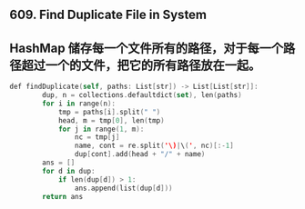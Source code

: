 ## 609. Find Duplicate File in System
## HashMap 储存每一个文件所有的路径，对于每一个路径超过一个的文件，把它的所有路径放在一起。

```swift
def findDuplicate(self, paths: List[str]) -> List[List[str]]:
        dup, n = collections.defaultdict(set), len(paths)
        for i in range(n):
            tmp = paths[i].split(" ")
            head, m = tmp[0], len(tmp)
            for j in range(1, m):
                nc = tmp[j]
                name, cont = re.split('\)|\(', nc)[:-1]
                dup[cont].add(head + "/" + name)
        ans = []
        for d in dup:
            if len(dup[d]) > 1:
                ans.append(list(dup[d]))
        return ans
```
